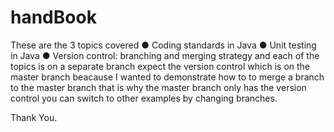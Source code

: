# handBook
These are the 3 topics covered
● Coding standards in Java
● Unit testing in Java
● Version control: branching and merging strategy and each of the topics is on a separate branch expect the version control which is on the master  branch  beacause I wanted to demonstrate how to to merge a branch to the master branch that is why the master branch only has the version control you can switch to other examples by changing branches.

Thank You.

